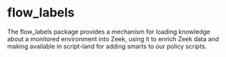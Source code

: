 # flow_labels

The flow_labels package provides a mechanism for loading knowledge about a monitored environment into Zeek, using it to enrich Zeek data and making available in script-land for adding smarts to our policy scripts.   

